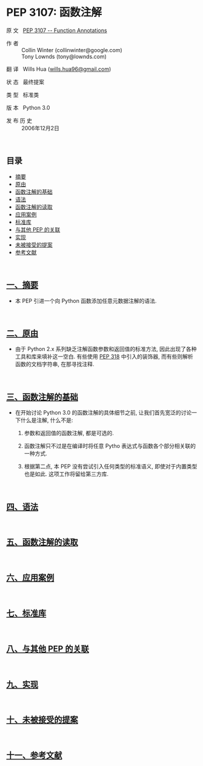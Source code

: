 # PEP 3107: 函数注解

原 文 &nbsp; [PEP 3107 -- Function Annotations](https://www.python.org/dev/peps/pep-3107/)

<dl>
    <dt>作 者</dt>
    <dd>
        Collin Winter (collinwinter@google.com) <br> 
        Tony Lownds (tony@lownds.com) <br>
    </dd>
</dl>

翻 译 &nbsp; Wills Hua (wills.hua96@gmail.com)

状 态 &nbsp; 最终提案

类 型 &nbsp; 标准类

版 本 &nbsp; Python 3.0

<dl>
    <dt>发 布 历 史</dt>
    <dd>
        2006年12月2日 
    </dt>
</dl>

<br>

## 目录

- [摘要](#chapter-1) <div id="content-1">
- [原由](#chapter-2) <div id="content-2">
- [函数注解的基础](#chapter-3) <div id="content-3">
- [语法](#chapter-4) <div id="content-4">
- [函数注解的读取](#chapter-5) <div id="content-5">
- [应用案例](#chapter-6) <div id="content-6">
- [标准库](#chapter-7) <div id="content-7">
- [与其他 PEP 的关联](#chapter-8) <div id="content-8">
- [实现](#chapter-9) <div id="content-9">
- [未被接受的提案](#chapter-10) <div id="content-10">
- [参考文献](#chapter-11) <div id="content-11">

<br>
<!-- <div class="page"/> -->

## <div id="chapter-1"> [一、摘要](#content-1) 

* 本 PEP 引进一个向 Python 函数添加任意元数据注解的语法.

<br>
<!-- <div class="page"/> -->

## <div id="chapter-2"> [二、原由](#content-2) 

* 由于 Python 2.x 系列缺乏注解函数参数和返回值的标准方法, 因此出现了各种工具和库来填补这一空白. 有些使用 [PEP 318](https://www.python.org/dev/peps/pep-0318/) 中引入的装饰器, 而有些则解析函数的文档字符串, 在那寻找注释. 

<br>
<!-- <div class="page"/> -->

## <div id="chapter-3"> [三、函数注解的基础](#content-3) 

* 在开始讨论 Python 3.0 的函数注解的具体细节之前, 让我们首先宽泛的讨论一下什么是注解, 什么不是: 

    1. 参数和返回值的函数注解, 都是可选的.

    2. 函数注解只不过是在编译时将任意 Pytho 表达式与函数各个部分相关联的一种方式.

    3. 根据第二点, 本 PEP 没有尝试引入任何类型的标准语义, 即使对于内置类型也是如此. 这项工作将留给第三方库.

<br>
<!-- <div class="page"/> -->

## <div id="chapter-4"> [四、语法](#content-4) 

<br>
<!-- <div class="page"/> -->

## <div id="chapter-5"> [五、函数注解的读取](#content-5) 

<br>
<!-- <div class="page"/> -->

## <div id="chapter-6"> [六、应用案例](#content-6) 

<br>
<!-- <div class="page"/> -->

## <div id="chapter-7"> [七、标准库](#content-7) 

<br>
<!-- <div class="page"/> -->

## <div id="chapter-8"> [八、与其他 PEP 的关联](#content-8) 

<br>
<!-- <div class="page"/> -->

## <div id="chapter-9"> [九、实现](#content-9) 

<br>
<!-- <div class="page"/> -->

## <div id="chapter-10"> [十、未被接受的提案](#content-10) 

<br>
<!-- <div class="page"/> -->

## <div id="chapter-11"> [十一、参考文献](#content-11) 